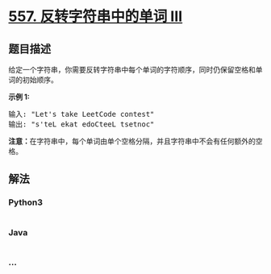# [557. 反转字符串中的单词 III](https://leetcode-cn.com/problems/reverse-words-in-a-string-iii)

## 题目描述
<!-- 这里写题目描述 -->
<p>给定一个字符串，你需要反转字符串中每个单词的字符顺序，同时仍保留空格和单词的初始顺序。</p>

<p><strong>示例&nbsp;1:</strong></p>

<pre>
输入: &quot;Let&#39;s take LeetCode contest&quot;
输出: &quot;s&#39;teL ekat edoCteeL tsetnoc&quot;<strong><strong><strong>&nbsp;</strong></strong></strong>
</pre>

<p><strong><strong><strong><strong>注意：</strong></strong></strong></strong>在字符串中，每个单词由单个空格分隔，并且字符串中不会有任何额外的空格。</p>



## 解法
<!-- 这里可写通用的实现逻辑 -->


### Python3
<!-- 这里可写当前语言的特殊实现逻辑 -->

```python

```

### Java
<!-- 这里可写当前语言的特殊实现逻辑 -->

```java

```

### ...
```

```
